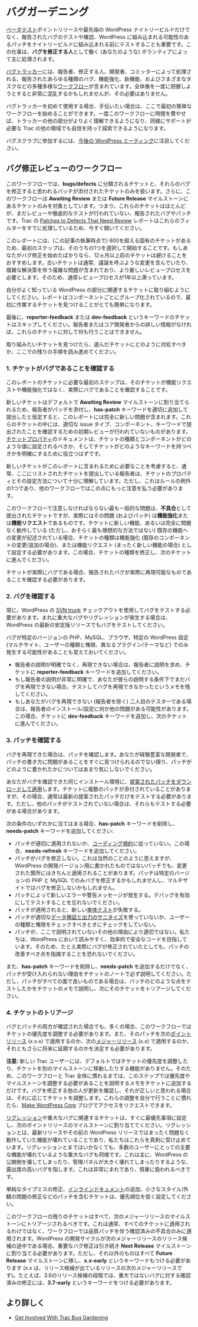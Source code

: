<!--
# Bug Gardening
-->

# バグガーデニング

<!--
Not only is it important to [beta test](https://make.wordpress.org/core/handbook/testing/beta/) point release and bleeding edge WordPress nightly builds, but it’s also important to test and confirm reported bugs, and test patches submitted for possible inclusion to WordPress before they ever make it into the nightly builds. This job is mostly handled by volunteers (such as yourself) that serve as **bug gardeners**.
-->

[ベータテスト](https://make.wordpress.org/core/handbook/testing/beta/)ポイントリリースや最先端の WordPress ナイトリービルドだけでなく、報告されたバグのテストや確認、WordPress に組み込まれる可能性のあるパッチをナイトリービルドに組み込まれる前にテストすることも重要です。この仕事は、**バグを修正する人**として働く (あなたのような) ボランティアによって主に処理されます。

<!--
The [bug tracker](https://make.wordpress.org/core/handbook/trac/) contains numerous, wildly different [workflows](https://make.wordpress.org/core/handbook/trac/keywords/) through which all types of reported bugs, enhancements, new features, and various tasks are handled by reporters, gardeners, developers, and committers. It can be incredibly confusing trying to grasp the big picture all at once, but you don’t have to.
-->

[バグトラッカー](https://make.wordpress.org/core/handbook/trac/)には、報告者、修正する人、開発者、コミッターによって処理される、報告されたあらゆる種類のバグ、機能強化、新機能、およびさまざまなタスクなどの多種多様な[ワークフロー](https://make.wordpress.org/core/handbook/trac/keywords/)が含まれています。全体像を一度に把握しようとすると非常に混乱するかもしれませんが、その必要はありません。

<!--
If you are new to the bug tracker and want to help out, here’s how you can get started with your first simple workflow. Once you have spent some time in this workflow, the rest of the tracker will become much more familiar, and you can feel confident in exploring other areas of Trac that also need help.
-->

バグトラッカーを初めて使用する場合、手伝いたい場合は、ここで最初の簡単なワークフローを始めることができます。一度このワークフローに時間を費やせば、トラッカーの他の部分がよりよく理解できるようになり、同様にサポートが必要な Trac の他の領域でも自信を持って探索できるようになります。

<!--
Keep an eye on [upcoming WordPress meetings](https://make.wordpress.org/meetings/) to join a bug scrub.
-->

バグスクラブに参加するには、[今後の WordPress ミーティング](https://make.wordpress.org/meetings/)に注目してください。

<!--
## The Bugfix Review Workflow
-->

## バグ修正レビューのワークフロー

<!--
In this workflow, we are only going to work on tickets categorized as **bugs/defects**, and also just the ones with patches attached that supposedly fix those bugs. Additionally, this workflow only involves tickets in the **Awaiting Review** or the **Future Release** milestones, meaning that these are mostly reported bugs and patches that have not been reviewed or thoroughly tested yet. The [Patches to Defects That Need Review](https://core.trac.wordpress.org/report/46) report in Trac handles these filters for you already, so go ahead and open that now.
-->

このワークフローでは、**bugs/defects** に分類されるチケットと、それらのバグを修正すると思われるパッチが添付されたチケットのみを扱います。さらに、このワークフローは **Awaiting Review** または **Future Release** マイルストーンにあるチケットのみを対象としています。つまり、これらのチケットはほとんどが、まだレビューや徹底的なテストが行われていない、報告されたバグやパッチです。Trac の [Patches to Defects That Need Review](https://core.trac.wordpress.org/report/46) レポートはこれらのフィルターをすでに処理しているため、今すぐ開いてください。

<!--
There are over 600 unique tickets in the report (at the time of this writing), so the first step is to choose one of those to start with. If you are just starting out as a bug gardener, we recommend avoiding any tickets more than 12 months old. Older tickets usually involve some controversial changes, or involve complex problems with complex solutions, requiring a heavier review process, which is usually why they have been stuck in the review process for more than a year.
-->

このレポートには、(この記事の執筆時点で) 600を超える固有のチケットがあるため、最初のステップは、そのうちの1つを選択して開始することです。もしあなたがバグ修正を始めたばかりなら、12ヵ月以上前のチケットは避けることをおすすめします。古いチケットは通常、議論を呼ぶような変更を含んでいたり、複雑な解決策を伴う複雑な問題が含まれており、より厳しいレビュープロセスを必要とします。そのため、通常レビュープロセスが1年以上滞っています。

<!--
You should try to work on tickets related to parts of WordPress that you are familiar with. The report is grouped by component, which makes the task of finding your first ticket to work on much easier.
-->

自分がよく知っている WordPress の部分に関連するチケットに取り組むようにしてください。レポートはコンポーネントごとにグループ化されているので、最初に作業するチケットを見つけることがとても簡単になります。

<!--
Last, you should skip over any tickets with the **reporter-feedback** or **dev-feedback** keywords – you won’t be able to do anything with those tickets without more information from the reporter or a core developer.
-->

最後に、**reporter-feedback** または **dev-feedback** というキーワードのチケットはスキップしてください。報告者またはコア開発者からの詳しい情報がなければ、これらのチケットに対して何も行うことはできません。

<!--
Once you have found a ticket you want to work on, continue reading the rest of the instructions here for how you should address the ticket you have picked out.
-->

取り組みたいチケットを見つけたら、選んだチケットにどのように対処すべきか、ここでの残りの手順を読み進めてください。

<!--
### 1\. Ensure The Ticket Is A Bug
-->

### 1\. チケットがバグであることを確認する

<!--
The first step required for any of the tickets in this report is to ensure that the ticket is in fact a bug, and not a feature request or enhancement.
-->

このレポートのチケットに必要な最初のステップは、そのチケットが機能リクエストや機能強化ではなく、実際にバグであることを確認することです。

<!--
Since new tickets are assigned to the **Awaiting Review** milestone by default, this report will include completely fresh issues, assuming the reporter attached a patch and added the **has-patch** keyword properly upon submission. Some of these tickets have not been through an initial review to ensure it was submitted with the proper issue type, component, and keywords. The documentation on the [ticket properties](https://make.wordpress.org/core/handbook/trac/#ticket-properties) should help clarify exactly which values the ticket type and component should be set as, and what keywords the ticket should have.
-->

新しいチケットはデフォルトで **Awaiting Review** マイルストーンに割り当てられるため、報告者がパッチを添付し、**has-patch** キーワードを適切に追加して提出したと仮定すると、このレポートには完全に新しい問題が含まれます。これらのチケットの中には、適切な issue タイプ、コンポーネント、キーワードで提出されたことを確認するための初期レビューが行われていないものがあります。[チケットプロパティ](https://make.wordpress.org/core/handbook/trac/#ticket-properties)のドキュメントは、チケットの種類とコンポーネントがどのような値に設定されるべきか、そしてチケットがどのようなキーワードを持つべきかを明確にするために役立つはずです。

<!--
Considering what is involved for new tickets to be included in this report, the reporters submitting tickets listed here usually have a fairly good feel for the ticket properties and how they should be set. However, this is one of those exceptions to the rule – you will need to be much more critical of this in other workflows.
-->

新しいチケットがこのレポートに含まれるために必要なことを考慮すると、通常、ここにリストされたチケットを提出している報告者は、チケットのプロパティとその設定方法について十分に理解しています。ただし、これはルールの例外の1つであり、他のワークフローではこの点にもっと注意を払う必要があります。

<!--
The most common problem you need to watch for in this workflow are tickets that have been submitted as a **defect**, but in reality, the issue (and patch) is actually an **enhancement** or a **feature request**. If the ticket describes new functionality, or even a change to existing functionality that is working perfectly fine (but perhaps not in the most ideal way), then the ticket type needs to be set as an enhancement (in the case of a change/addition to an existing component), or as a feature request (in the case of entirely new features). If this happens, fix the ticket type, and move on to the next ticket.
-->

このワークフローで注意しなければならない最も一般的な問題は、**不具合**として提出されたチケットですが、実際にはその問題 (およびパッチ) は**機能強化**または**機能リクエスト**であるものです。チケットに新しい機能、あるいは完全に問題なく動作している (ただし、おそらく最も理想的な方法ではない) 既存の機能への変更が記述されている場合、チケットの種類は機能強化 (既存のコンポーネントの変更/追加の場合)、または機能リクエスト (まったく新しい機能の場合) として設定する必要があります。この場合、チケットの種類を修正し、次のチケットに進んでください。

<!--
If the ticket is actually a bug, you need to confirm that the reported bug is, in fact, one that can be reproduced.
-->

チケットが実際にバグである場合、報告されたバグが実際に再現可能なものであることを確認する必要があります。

<!--
### 2\. Confirm The Bug
-->

### 2\. バグを確認する

<!--
You should always test for the bug using a [SVN trunk](https://make.wordpress.org/core/handbook/svn/) checkout of WordPress. In the rare cases of critical bugs and regressions, then you should also test for the bug in the latest stable release of WordPress too.
-->

常に、WordPress の [SVN trunk](https://make.wordpress.org/core/handbook/svn/) チェックアウトを使用してバグをテストする必要があります。まれに重大なバグやリグレッションが発生する場合は、WordPress の最新の安定版リリースでもバグをテストしてください。

<!--
Remember that it’s possible the bug only exhibits itself under specific versions of PHP, MySQL, browsers, and/or certain WordPress settings (i.e. multisite, roles/capabilities, different plugins/themes).
-->

バグが特定のバージョンの PHP、MySQL、ブラウザ、特定の WordPress 設定 (マルチサイト、ユーザーの種類と権限、異なるプラグイン/テーマなど) でのみ発生する可能性があることも覚えておいてください。

<!--
*   If the reporter wasn’t clear and you can’t reproduce it, ask for clarification from the reporter, and add the **reporter-feedback** keyword to the ticket.
*   If the reporter was very clear, and you still can’t reproduce the bug under their claimed conditions, leave a note that you tested it and couldn’t reproduce the bug.
*   If you are the second tester (besides the reporter) that can’t reproduce the bug, there’s a chance that something else could be wrong with the reporter’s installation/configuration. If this happens, add the **dev-feedback** keyword to the ticket, and move to the next ticket.
-->

*   報告者の説明が明確でなく、再現できない場合は、報告者に説明を求め、チケットに **reporter-feedback** キーワードを追加してください。
*   もし報告者の説明が非常に明確で、あなたが彼らの説明する条件下でまだバグを再現できない場合、テストしてバグを再現できなかったというメモを残してください。
*   もしあなたがバグを再現できない (報告者を除く) 二人目のテスターである場合は、報告者のインストール/設定に何か他の問題がある可能性があります。この場合、チケットに **dev-feedback** キーワードを追加し、次のチケットに進んでください。

<!--
### 3\. Confirm The Patch
-->

### 3\. パッチを確認する

<!--
If you were able to reproduce the bug, then it is time to confirm the patch. Don’t worry too much about how the patch was written, unless you are a more experienced developer and can immediately spot problems with the way the patch was written.
-->

バグを再現できた場合は、パッチを確認します。あなたが経験豊富な開発者で、パッチの書き方に問題があることをすぐに見つけられるのでない限り、パッチがどのように書かれたかについてはあまり気にしないでください。

<!--
[Download and apply the suggested patch](https://make.wordpress.org/core/handbook/tutorials/working-with-patches/#creating-and-applying-patches-with-grunt) to the same installation you were able to confirm the bug on. Sometimes a ticket will have multiple patches attached, and, if so, usually only the latest suggested patch needs testing; however, you might need to test the other patches too, if they haven’t been tested.
-->

あなたがバグを確認できた同じインストール環境に、[提案されたパッチをダウンロードして適用](https://make.wordpress.org/core/handbook/tutorials/working-with-patches/#creating-and-applying-patches-with-grunt)します。チケットに複数のパッチが添付されていることがありますが、その場合、通常は最新の提案されたパッチだけをテストする必要があります。ただし、他のパッチがテストされていない場合は、それらもテストする必要がある場合があります。

<!--
If any of the following conditions apply, remove the **has-patch** keyword, and add the **needs-patch** keyword:
-->

次の条件のいずれかに当てはまる場合、**has-patch** キーワードを削除し、**needs-patch** キーワードを追加してください:

<!--
*   The patch does not apply cleanly, or does not follow the [coding standards](https://make.wordpress.org/core/handbook/coding-standards/). Add the **needs-refresh** keyword for this case.
*   The patch does not fix the bug. This seems obvious, but some patches might not have been written for the development version of WordPress, yet still apply cleanly where things have changed. The patch might only fix the bug under a specific version of PHP and MySQL, or won’t fix the bug in multisite.
*   The patch introduces new errors or warning messages. Remember to test with debug turned on.
*   New [unit tests](https://make.wordpress.org/core/handbook/automated-testing/) fail with the patch applied.
*   The patch does not use appropriate [data validation and output sanitization](https://codex.wordpress.org/Data_Validation), or doesn’t make checks against user roles and capabilities when it should.
*   The patch is not adequate for any other reason not covered here. We strive for legible, efficient, and secure code in WordPress, so don’t be afraid to point out areas of a patch that should be improved, even if it does actually fix the bug.
-->

*   パッチが適切に適用されないか、[コーディング規約](https://make.wordpress.org/core/handbook/coding-standards/)に従っていない。この場合、**needs-refresh** キーワードを追加してください。
*   パッチがバグを修正しない。これは当然のことのように思えますが、WordPress の開発バージョン用に書かれたものではないパッチでも、変更された箇所にはきちんと適用されることがあります。パッチは特定のバージョンの PHP と MySQL でのみバグを修正するかもしれませんし、マルチサイトではバグを修正しないかもしれません。
*   パッチによって新しいエラーや警告メッセージが発生する。デバッグを有効にしてテストすることを忘れないでください。
*   パッチが適用されると、新しい[単体テスト](https://make.wordpress.org/core/handbook/automated-testing/)が失敗する。
*   パッチが適切な[データ検証と出力のサニタイズ](https://codex.wordpress.org/Data_Validation)を使っていないか、ユーザーの種類と権限をチェックすべきときにチェックをしていない。
*   パッチが、ここで説明されていないその他の理由により適切ではない。私たちは、WordPress において読みやすく、効率的で安全なコードを目指しています。そのため、たとえ実際にバグが修正されていたとしても、パッチの改善すべき点を指摘することを恐れないでください。

<!--
Make sure you explain why the patch cannot be accepted in the ticket notes, in addition to removing the **has-patch** keyword and adding **needs-patch**. If, however, the patch looks good on all fronts, then you should explain what aspects of the patch you tested in the ticket notes, and triage the ticket next.
-->

また、**has-patch** キーワードを削除し、**needs-patch** を追加するだけでなく、パッチが受け入れられない理由をチケットのノートで必ず説明してください。ただし、パッチがすべての面で良いものである場合は、パッチのどのような点をテストしたかをチケットのメモで説明し、次にそのチケットをトリアージしてください。

<!--
### 4\. Triage The Ticket
-->

### 4\. チケットのトリアージ

<!--
With both the bug and patch confirmed, the priority of the ticket often still needs to be adjusted in this workflow. We also need to decide whether the patch should be applied in the next [point release](https://make.wordpress.org/core/glossary/#point-release) (x.x.x), the next [major release](https://make.wordpress.org/core/glossary/#major-release) (x.x), or if it should still be delayed farther into the future.
-->

バグとパッチの両方が確認された場合でも、多くの場合、このワークフローではチケットの優先度を調整する必要があります。また、そのパッチを次の[ポイントリリース](https://make.wordpress.org/core/glossary/#point-release) (x.x.x) で適用するのか、次の[メジャーリリース](https://make.wordpress.org/core/glossary/#major-release) (x.x) で適用するのか、それともさらに将来に延期するのかを決定する必要があります。

<!--
**Note:** New Trac users do not have the ability to adjust the priority of a ticket or move it to a different milestone by default, so until you feel comfortable with this workflow and Trac in general, this step will require you to simply add a note to the ticket explaining that the priority or milestone should be adjusted. One of the other bug gardeners will see the update, and adjust the ticket accordingly if it looks correct. When you feel comfortable making these adjustments yourself, you can request access on the [Make WordPress Core](https://make.wordpress.org/core/) blog.
-->

**注意:** 新しい Trac ユーザーには、デフォルトではチケットの優先度を調整したり、チケットを別のマイルストーンに移動したりする機能がありません。そのため、このワークフローと Trac 全体に慣れるまでは、このステップでは優先度やマイルストーンを調整する必要があることを説明するメモをチケットに追加するだけです。バグを修正する他の人が更新を確認し、それが正しいと思われる場合は、それに応じてチケットを調整します。これらの調整を自分で行うことに慣れたら、[Make WordPress Core](https://make.wordpress.org/core/) ブログでアクセスをリクエストできます。

<!--
Tickets related to [regressions](https://make.wordpress.org/core/glossary/#regression) and critical bugs should be immediately set to the highest priority, and assigned to the next point release milestone. Regressions are broken features that were working perfectly fine in the latest release or the WordPress release before that, and we take these seriously. The same goes for critical bugs which may not be a regression, but still involves an aspect of a major feature being broken for a majority of users. This mostly refers to bugs with high exposure, such as breaking the public-facing side of WordPress, or major breaks in the administration panel. This should be very rare, and should be used sparingly.
-->

[リグレッション](https://make.wordpress.org/core/glossary/#regression)や重大なバグに関連するチケットは、すぐに最優先事項に設定し、次のポイントリリースのマイルストーンに割り当ててください。リグレッションとは、最新リリースやその前の WordPress リリースではまったく問題なく動作していた機能が壊れていることであり、私たちはこれらを真剣に受け止めています。リグレッションとまではいかなくても、多数のユーザーにとっての主要な機能が壊れているような重大なバグも同様です。これは主に、WordPress の公開側を壊してしまったり、管理パネルが大きく壊れてしまったりするような、露出度の高いバグを指します。これは非常にまれであり、慎重に扱われるべきです。

<!--
Tickets involving patches that fix simple typos, add [inline documentation](https://make.wordpress.org/core/glossary/#inline-docs), or fix minor style/appearance issues, should be set to a lower priority.
-->

単純なタイプミスの修正、[インラインドキュメント](https://make.wordpress.org/core/glossary/#inline-docs)の追加、小さなスタイル/外観の問題の修正などのパッチを含むチケットは、優先順位を低く設定してください。

<!--
All remaining tickets in this workflow should be triaged to the next major release milestone. This does not normally apply to all tickets in general, just confirmed defects with quality patches, which is all this workflow deals with. If the WordPress development cycle is in the middle of release candidates for the next major release, critical bug fixes should still be assigned to the **Next Release** milestone; however, everything else should be moved to the **Future Release** milestone, and should also be tagged with the keyword **x.x-early** (where x.x is the next major release after the one with a release candidate out). For example, during the 3.6 release candidate phase, confirmed fixes for non-critical bugs should be tagged with the **3.7-early** keyword.
-->

このワークフローの残りのチケットはすべて、次のメジャーリリースのマイルストーンにトリアージされるべきです。これは通常、すべてのチケットに適用されるわけではなく、ワークフローでは品質パッチを伴う確認済みの不具合のみに適用されます。WordPress の開発サイクルが次のメジャーリリースのリリース候補の途中である場合、重要なバグ修正は引き続き **Next Release** マイルストーンに割り当てる必要があります。ただし、それ以外のものはすべて **Future Release** マイルストーンに移し、**x.x-early** というキーワードもつける必要があります (x.x は、リリース候補が出ているリリースの次のメジャーリリースです)。たとえば、3.6のリリース候補の段階では、重大ではないバグに対する確認済みの修正には、**3.7-early** というキーワードをつける必要があります。

<!--
## Learn More
-->

## より詳しく

*   [Get Involved With Trac Bug Gardening](http://helen.wordpress.com/2013/08/09/scared-of-wordpress-core-trac-but-want-to-give-it-a-shot-try-trac-gardening/)

